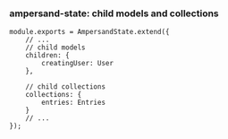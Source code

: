 ### ampersand-state: child models and collections

<pre><code class="js" contenteditable>module.exports = AmpersandState.extend({
    // ...
    // child models
    children: {
        creatingUser: User
    },

    // child collections
    collections: {
        entries: Entries
    }
    // ...
});
</code></pre>
